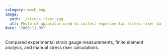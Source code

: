 ```yaml
---
category: mech_eng
image:
  path: ./stress_riser.jpg
  alt: Photo of apparatus used to collect experimental stress riser data
date: "2009-11-05"
---
```


Compared experimental strain gauge measurements, finite element analysis, and
manual stress riser calculations.
